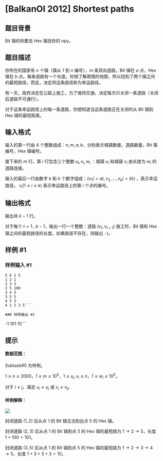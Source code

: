# [BalkanOI 2012] Shortest paths

## 题目背景

Bit 镇的你要去 Hex 镇找你的 npy。

## 题目描述

你所在的国家有 $n$ 个镇（镇从 $1$ 到 $n$ 编号），$m$ 条双向道路，Bit 镇在 $a$ 点，Hex 镇在 $b$ 点。每条道路有一个长度。你很了解周围的地图，所以找到了两个镇之间的最短路径，而且，决定将这条路径称为幸运路径。



有一天，政府决定在公路上施工，为了维持交通，决定每次只关闭一条道路（关闭后道路不可通行）。

对于这条幸运路径上的每一条道路，你想知道当这条道路正在关闭时从 Bit 镇到 Hex 镇的最短距离。

## 输入格式

输入的第一行由 4 个整数组成：$n,m,a,b$，分别表示城镇数量，道路数量，Bit 镇编号，Hex 镇编号。

接下来的 $m$ 行，第 $i$ 行包含三个整数 $u_i,v_i,w_i$ ：城镇 $u_i$ 和城镇 $v_i$ 由长度为 $w_i$ 的道路连接。

输入的最后一行由数字 $k$ 和 $k$ 个数字组成：$(v_1(=a),v_2,\dots,v_{k}(=b))$ ，表示幸运路径。 $v_i(1\le i\le k)$ 表示幸运路径上的第 $i$ 个点的编号。

## 输出格式

输出共 $k-1$ 行。

对于每个 $t=1\dots k-1$，输出一行一个整数：道路 $(v_t,v_{t+1})$ 施工时，Bit 镇和 Hex 镇之间的最短路径的长度。如果路径不存在，则输出 `-1`。

## 样例 #1

### 样例输入 #1
```
5 6 1 5 
1 2 1 
2 3 3 
2 5 100 
3 4 3 
3 5 5 
4 5 3 
4 1 2 3 5```

### 样例输出 #1

```
-1 
101 
10```

## 提示

#### 数据范围：
Subtask#0 为样例。

$1\le n\le 2000$，$1\le m\le10^5$，$1\le u_i,v_i\le n$，$1\le w_i\le10^5$。

对于 $i\neq j$，满足 $u_i\neq u_j$ 或 $v_i\neq v_j$。

#### 样例解释：

![](https://s4.ax1x.com/2021/12/07/ochxxA.jpg)

封闭道路 $(1,2)$ 后从点 $1$ 的 Bit 镇无法到达点 $5$ 的 Hex 镇。

封闭道路 $(2,3)$ 后从点 $1$ 的 Bit 镇到点 $5$ 的 Hex 镇的最短路为 $1\rightarrow 2\rightarrow5$，长度 $1+100=101$。

封闭道路 $(3,5)$ 后从点 $1$ 的 Bit 镇到点 $5$ 的 Hex 镇的最短路为 $1\rightarrow 2\rightarrow3\rightarrow4\rightarrow5$，长度 $1+3+3+3=10$。

